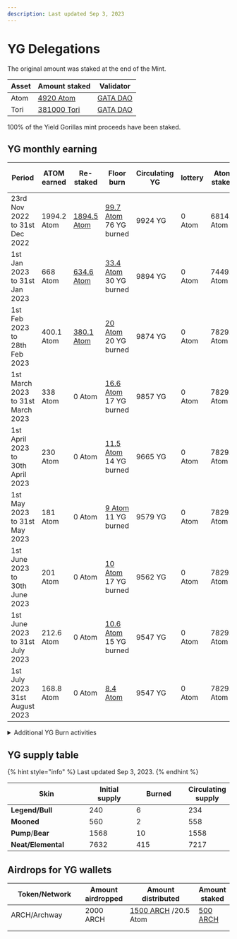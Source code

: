 ```yaml
---
description: Last updated Sep 3, 2023
---
```


# YG Delegations

The original amount was staked at the end of the Mint.&#x20;

| Asset | Amount staked                                                                                       | Validator                                                                                                  |
| ----- | --------------------------------------------------------------------------------------------------- | ---------------------------------------------------------------------------------------------------------- |
| Atom  | [4920 Atom](https://www.mintscan.io/cosmos/account/cosmos1p454fm4rerxddn0uppen8hvckceylf7p7a2jpf)   | [GATA DAO](https://www.mintscan.io/cosmos/validators/cosmosvaloper10unx6s0cdqntvrumd5hs07rgd5ytcztqh8etw6) |
| Tori  | [381000 Tori](https://www.mintscan.io/teritori/account/tori1p454fm4rerxddn0uppen8hvckceylf7pufam6e) | [GATA DAO](https://www.mintscan.io/teritori/validators/torivaloper1dyduggaqthztgm8tnk59flkeu3l3qvpzhhd6hn) |

100% of the Yield Gorillas mint proceeds have been staked.&#x20;

## YG monthly earning&#x20;

<table><thead><tr><th width="242">Period</th><th width="141.33333333333331">ATOM earned </th><th width="117">Re-staked</th><th width="123">Floor burn</th><th width="149">Circulating YG</th><th width="99">lottery</th><th width="125">Atom staked</th><th>Total Tori staked</th></tr></thead><tbody><tr><td>23rd Nov 2022  to 31st Dec 2022 </td><td>1994.2 Atom</td><td><a href="https://www.mintscan.io/cosmos/txs/A108F804A5C41841365B1716BC3C127644D861331BE7B7270422CC4C78A9C3A1">1894.5 Atom</a>   </td><td><a href="https://www.mintscan.io/cosmos/txs/4F1C237DAA87E387CC5FC2FB4724E011091D32758593380BC12B8F3FB9209E26">99.7 Atom</a><br>76 YG burned </td><td>9924 YG</td><td>0 Atom</td><td>6814.5 Atom</td><td>381K <br>Tori</td></tr><tr><td>1st Jan 2023 to 31st Jan 2023</td><td>668 Atom</td><td><a href="https://www.mintscan.io/cosmos/account/cosmos1p454fm4rerxddn0uppen8hvckceylf7p7a2jpf">634.6 Atom</a></td><td><a href="https://www.mintscan.io/cosmos/txs/643BD1C052BEFE55151FD20F3C407E62F3D655CC531187BCAD7B640B5840DA53">33.4 Atom</a><br>30 YG  burned </td><td>9894 YG</td><td>0 Atom</td><td>7449.1 Atom</td><td>381K <br>Tori</td></tr><tr><td>1st Feb 2023 to 28th Feb 2023</td><td>400.1 Atom </td><td><a href="https://www.mintscan.io/cosmos/account/cosmos1p454fm4rerxddn0uppen8hvckceylf7p7a2jpf">380.1 Atom</a></td><td><a href="https://www.mintscan.io/cosmos/txs/D5ABB88E743BDFA18F31B9FB0A8C6D00AA99F8E9E160C55E752943215A856479">20 Atom</a><br>20 YG burned</td><td>9874 YG</td><td>0 Atom</td><td>7829.2 Atom</td><td>381K <br>Tori</td></tr><tr><td>1st March 2023 to 31st March 2023</td><td>338 Atom</td><td>0 Atom</td><td><a href="https://www.mintscan.io/teritori/txs/72562CBC1D982184BC52D2801B12E3F482FB039CD9DE1C7D6D98196DF9B202F6">16.6 Atom</a><br>17 YG burned</td><td>9857 YG</td><td>0 Atom</td><td>7829.2 Atom</td><td>381K <br>Tori</td></tr><tr><td>1st April 2023 to 30th April 2023</td><td>230 Atom</td><td>0 Atom</td><td><a href="https://www.mintscan.io/cosmos/txs/A97B09B0678BC58A078269D8F3049B2982DFC89F6C05F4FD98C5063B8F8FFB5C?height=15120129">11.5 Atom</a><br>14 YG burned</td><td>9665 YG</td><td>0 Atom</td><td>7829.2 Atom</td><td>381K <br>Tori</td></tr><tr><td>1st May 2023 to 31st May 2023</td><td>181 Atom</td><td>0 Atom </td><td><a href="https://www.mintscan.io/cosmos/txs/ED0E5DB0CD431A7C17D5B1C40F4CD21C9372F20799DCEA0A5002574B8EB927A7?height=15530795">9 Atom</a><br>11 YG burned</td><td>9579 YG</td><td>0 Atom</td><td>7829.2 Atom</td><td>381K <br>Tori</td></tr><tr><td>1st June 2023 to 30th June 2023</td><td>201 Atom</td><td>0 Atom</td><td><a href="https://www.mintscan.io/cosmos/txs/AB41D3872839047970DD170AFE48C05777C3512686BAD3E2EA9E9D6F7036D3F8?height=16006243">10 Atom</a><br>17 YG<br>burned</td><td>9562 YG</td><td>0 Atom</td><td>7829.2 Atom</td><td>381K <br>Tori</td></tr><tr><td>1st June 2023 to 31st July 2023</td><td>212.6 Atom</td><td>0 Atom</td><td><a href="https://www.mintscan.io/teritori/transactions/EC558DEC15B86B9BC16E40296A4BD6295DF397DBE166E718342474790812D747">10.6 Atom</a><br>15 YG <br>burned</td><td>9547 YG </td><td>0 Atom</td><td>7829.2 Atom</td><td>381K <br>Tori</td></tr><tr><td>1st July 2023 31st August 2023</td><td>168.8 Atom</td><td>0 Atom</td><td><a href="https://www.mintscan.io/cosmos/transactions/07438AD5CE8ABEBF972EDD74F9F90609B66C71B956A4A1112FC239596E1434A6">8.4 Atom</a></td><td>9547 YG</td><td>0 Atom</td><td>7829.2 Atom</td><td>381K <br>Tori</td></tr></tbody></table>



<details>

<summary>Additional YG Burn activities</summary>

50 GATAv from marketing wallet  were used to burn the YGs in discord auction style. \
\
**Rules of auction**

* &#x20;Weightage Allocation _1 point for neat 4 for bear and pump 6 for mooned and 10 for legend/bull._&#x20;
* Minimum bid _8 points are the minimum bid._&#x20;
* &#x20;Auction Time _is 3 days, at the end of the 3rd day, and after that, the auction ends if there is no higher bid for 1 hour. The winner will be informed._
* Batch allocation _Maximum of 10 GATAv will be auctioned at a time._
* Transaction _At the end of the auction winner will be chosen and informed._&#x20;

## Batch 1-2, May 2023.&#x20;

20 GATAv were given  for burning YG. During the campaign 170 Neat/elemental, 5 Bull/legend, and 3 Pump/bear were burned. &#x20;

## Batch 3, June 2023

10 GATAv were given for burning YG. During the campaign 66 Neat/elemental, 2  mooned, 7 Pump/bear and 1 Bull/legend were burned.&#x20;

</details>

## YG supply table

{% hint style="info" %}
Last updated Sep 3, 2023.&#x20;
{% endhint %}

<table><thead><tr><th width="193">Skin</th><th width="119">Initial supply</th><th width="137">Burned </th><th>Circulating supply</th></tr></thead><tbody><tr><td><strong>Legend/Bull</strong></td><td>240</td><td>6</td><td>234</td></tr><tr><td><strong>Mooned</strong></td><td>560</td><td>2</td><td>558</td></tr><tr><td><strong>Pump</strong>/<strong>Bear</strong></td><td>1568</td><td>10</td><td>1558</td></tr><tr><td><strong>Neat/Elemental</strong></td><td>7632</td><td>415</td><td>7217</td></tr></tbody></table>

## Airdrops for YG wallets



<table><thead><tr><th width="172">Token/Network</th><th>Amount airdropped</th><th width="175">Amount distributed</th><th>Amount staked</th></tr></thead><tbody><tr><td>ARCH/Archway</td><td>2000 ARCH</td><td><a href="https://www.mintscan.io/osmosis/transactions/3FAF81E0D99AC7C32411E33C40C4157114FB9188DDE8D11663C36B5444438949">1500 ARCH</a> /20.5 Atom</td><td><a href="https://www.mintscan.io/archway/transactions/8313BE9D21576ADD3CCAD8106B6A8A6C9A9CAE335941229E0078EFDA8641FD14">500 ARCH</a></td></tr><tr><td></td><td></td><td></td><td></td></tr><tr><td></td><td></td><td></td><td></td></tr></tbody></table>
